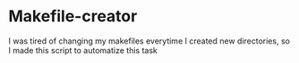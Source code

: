 # Makefile-creator
I was tired of changing my makefiles everytime I created new directories, so I made this script to automatize this task
